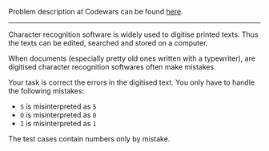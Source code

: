 Problem description at Codewars can be found
[here](https://www.codewars.com/kata/577bd026df78c19bca0002c0/train/python).

-------------

Character recognition software is widely used to digitise printed texts. Thus the texts can be
edited, searched and stored on a computer.
<br>

When documents (especially pretty old ones written with a typewriter), are digitised character
recognition softwares often make mistakes.
<br>

Your task is correct the errors in the digitised text. You only have to handle the following
mistakes:

- `S` is misinterpreted as `5`
- `O` is misinterpreted as `0`
- `I` is misinterpreted as `1`

The test cases contain numbers only by mistake.
